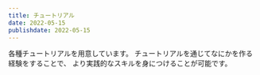```yaml
---
title: チュートリアル
date: 2022-05-15
publishdate: 2022-05-15
---
```


各種チュートリアルを用意しています。
チュートリアルを通じてなにかを作る経験をすることで、
より実践的なスキルを身につけることが可能です。